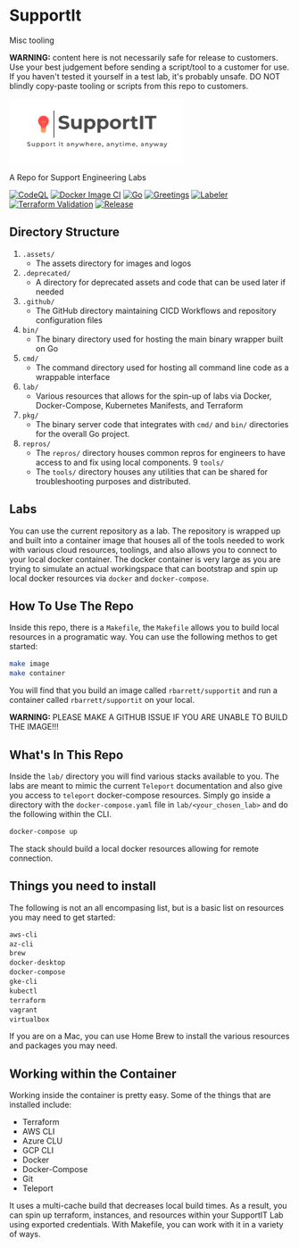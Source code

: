 # SupportIt

Misc tooling

**WARNING:** content here is not necessarily safe for release to customers.
Use your best judgement before sending a script/tool to a customer for use.
If you haven't tested it yourself in a test lab, it's probably unsafe.
DO NOT blindly copy-paste tooling or scripts from this repo to customers.

![Image](https://github.com/Richard-Barrett/supportit/blob/main/.assets/supportit_logo.png)

A Repo for Support Engineering Labs

[![CodeQL](https://github.com/Richard-Barrett/supportit/actions/workflows/codeql-analysis.yml/badge.svg)](https://github.com/Richard-Barrett/supportit/actions/workflows/codeql-analysis.yml)
[![Docker Image CI](https://github.com/Richard-Barrett/supportit/actions/workflows/docker-image.yml/badge.svg)](https://github.com/Richard-Barrett/supportit/actions/workflows/docker-image.yml)
[![Go](https://github.com/Richard-Barrett/supportit/actions/workflows/go.yml/badge.svg)](https://github.com/Richard-Barrett/supportit/actions/workflows/go.yml)
[![Greetings](https://github.com/Richard-Barrett/supportit/actions/workflows/greetings.yml/badge.svg)](https://github.com/Richard-Barrett/supportit/actions/workflows/greetings.yml)
[![Labeler](https://github.com/Richard-Barrett/supportit/actions/workflows/label.yml/badge.svg)](https://github.com/Richard-Barrett/supportit/actions/workflows/label.yml)
[![Terraform Validation](https://github.com/Richard-Barrett/supportit/actions/workflows/validate.yml/badge.svg)](https://github.com/Richard-Barrett/supportit/actions/workflows/validate.yml)
[![Release](https://github.com/Richard-Barrett/supportit/actions/workflows/release.yml/badge.svg)](https://github.com/Richard-Barrett/supportit/actions/workflows/release.yml)

## Directory Structure

1. `.assets/`
    - The assets directory for images and logos
2. `.deprecated/`
    - A directory for deprecated assets and code that can be used later if needed
3. `.github/`
    - The GitHub directory maintaining CICD Workflows and repository configuration files
4. `bin/`
    - The binary directory used for hosting the main binary wrapper built on Go
5. `cmd/`
    - The command directory used for hosting all command line code as a wrappable interface
6. `lab/`
    - Various resources that allows for the spin-up of labs via Docker, Docker-Compose, Kubernetes Manifests, and Terraform
7. `pkg/`
    - The binary server code that integrates with `cmd/` and `bin/` directories for the overall Go project.
8. `repros/`
    - The `repros/` directory houses common repros for engineers to have access to and fix using local components.
9   `tools/`
    - The `tools/` directory houses any utilities that can be shared for troubleshooting purposes and distributed.

## Labs

You can use the current repository as a lab. The repository is wrapped up and built into a container image that houses all of the tools needed to work with various cloud resources, toolings, and also allows you to connect to your local docker container. The docker container is very large as you are trying to simulate an actual workingspace that can bootstrap and spin up local docker resources via `docker` and `docker-compose`.

## How To Use The Repo

Inside this repo, there is a `Makefile`, the `Makefile` allows you to build local resources in a programatic way.
You can use the following methos to get started:

```bash
make image
make container
```

You will find that you build an image called `rbarrett/supportit` and run a container called `rbarrett/supportit` on your local.

**WARNING:** PLEASE MAKE A GITHUB ISSUE IF YOU ARE UNABLE TO BUILD THE IMAGE!!!

## What's In This Repo

Inside the `lab/` directory you will find various stacks available to you.
The labs are meant to mimic the current `Teleport` documentation and also give you access to `teleport` docker-compose resources.
Simply go inside a directory with the `docker-compose.yaml` file in `lab/<your_chosen_lab>` and do the following within the CLI.

```bash
docker-compose up
```

The stack should build a local docker resources allowing for remote connection.

## Things you need to install

The following is not an all encompasing list, but is a basic list on resources you may need to get started:

```bash
aws-cli
az-cli
brew
docker-desktop
docker-compose
gke-cli
kubectl
terraform
vagrant
virtualbox
```

If you are on a Mac, you can use Home Brew to install the various resources and packages you may need.

## Working within the Container

Working inside the container is pretty easy. 
Some of the things that are installed include:

- Terraform
- AWS CLI
- Azure CLU
- GCP CLI
- Docker
- Docker-Compose
- Git
- Teleport

It uses a multi-cache build that decreases local build times.
As a result, you can spin up terraform, instances, and resources within your SupportIT Lab using exported credentials.
With Makefile, you can work with it in a variety of ways.
